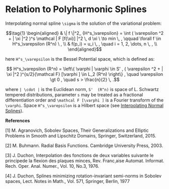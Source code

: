 # Relation to Polyharmonic Splines

Interpolating normal spline ``\sigma`` is  the solution of the variational problem:

```math
\tag{1}
\begin{aligned}
 & \| f \|^2_ {H^s_\varepsilon} = \int ( \varepsilon ^2  + | \xi |^2 )^s \mathcal | F [f(\xi)] |^2  \, d \xi \ \to min  \, , \qquad \forall f \in H^s_\varepsilon (R^n) \ ,
\\ 
 &  f(p_i) =  u_i \, , \quad  i = 1, 2, \dots, n \, ,
\\
\end{aligned}
```
here ``H^s_\varepsilon`` is the Bessel Potential space, which is defined as:

```math
   H^s_\varepsilon (R^n) = \left\{ \varphi | \varphi \in S' ,
  ( \varepsilon ^2 + | \xi |^2 )^{s/2}{\mathcal F} [\varphi ] \in L_2 (R^n) \right\} , \quad
  \varepsilon \gt 0 , \quad  s > \frac{n}{2}  \, .
```
where ``| \cdot |`` is the Euclidean norm, ``S'  (R^n)`` is space of L. Schwartz tempered distributions, parameter ``s`` may be treated as a fractional differentiation order and ``\mathcal F [\varphi ]`` is a Fourier transform of the ``\varphi``. Space
 ``H^s_\varepsilon`` is a Hilbert space (see [Interpolating Normal Splines](https://igorkohan.github.io/NormalHermiteSplines.jl/stable/Interpolating-Normal-Splines/)).







**References**

[1] M. Agranovich, Sobolev Spaces, Their Generalizations and Elliptic Problems in Smooth and Lipschitz Domains, Springer, Switzerland, 2015.

[2] M. Buhmann. Radial Basis Functions. Cambridge University Press, 2003.

[3] J. Duchon, Interpolation des fonctions de deux variables suivante le principede la flexion des plaques minces, Rev. Franc¸aise Automat. Informat. Rech. Oper. Anal. Numer.,  Vol. 10, No.3, 1976.

[4] J. Duchon, Splines minimizing rotation-invariant semi-norms in Sobolev spaces, Lect. Notes in Math., Vol. 571, Springer, Berlin, 1977

